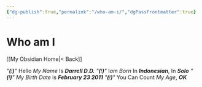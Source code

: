 ```yaml
---
{"dg-publish":true,"permalink":"/who-am-i/","dgPassFrontmatter":true}
---
```



# Who am I

[[My Obsidian Home\|< Back]]

*"**(**!**)**"*    Hello *My Name* Is ***Darrell D.D.***
*"**(**!**)**"*    I*am Born* In ***Indonesian***, In ***Solo***
*"**(**!**)**"*    *My Birth Date* is ***February 23 2011***
*"**(**!**)**"*    You Can Count *My Age*, ***OK***